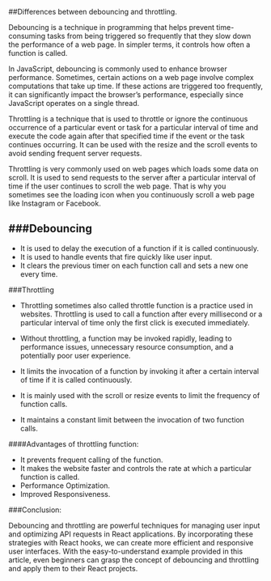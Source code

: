 ##Differences between debouncing and throttling.

Debouncing is a technique in programming that helps prevent time-consuming tasks from being triggered so frequently that they slow down the performance of a web page. In simpler terms, it controls how often a function is called.

In JavaScript, debouncing is commonly used to enhance browser performance. Sometimes, certain actions on a web page involve complex computations that take up time. If these actions are triggered too frequently, it can significantly impact the browser’s performance, especially since JavaScript operates on a single thread. 

Throttling is a technique that is used to throttle or ignore the continuous occurrence of a particular event or task for a particular interval of time and execute the code again after that specified time if the event or the task continues occurring. It can be used with the resize and the scroll events to avoid sending frequent server requests.

Throttling is very commonly used on web pages which loads some data on scroll. It is used to send requests to the server after a particular interval of time if the user continues to scroll the web page. That is why you sometimes see the loading icon when you continuously scroll a web page like Instagram or Facebook.

###Debouncing
-
- It is used to delay the execution of a function if it is called continuously.
- It is used to handle events that fire quickly like user input.
- It clears the previous timer on each function call and sets a new one every time.

###Throttling

- Throttling sometimes also called throttle function is a practice used in websites. Throttling is used to call a function after every millisecond or a particular interval of time only the first click is executed immediately.

- Without throttling, a function may be invoked rapidly, leading to performance issues, unnecessary resource consumption, and a potentially poor user experience. 

- It limits the invocation of a function by invoking it after a certain interval of time if it is called continuously.
- It is mainly used with the scroll or resize events to limit the frequency of function calls.
- It maintains a constant limit between the invocation of two function calls.

####Advantages of throttling function: 

- It prevents frequent calling of the function.
- It makes the website faster and controls the rate at which a particular function is called.
- Performance Optimization.
- Improved Responsiveness.

###Conclusion:

Debouncing and throttling are powerful techniques for managing user input and optimizing API requests in React applications. By incorporating these strategies with React hooks, we can create more efficient and responsive user interfaces. With the easy-to-understand example provided in this article, even beginners can grasp the concept of debouncing and throttling and apply them to their React projects.
